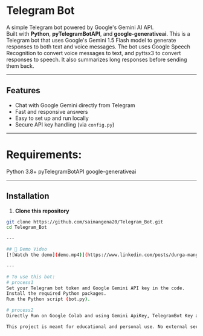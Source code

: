 # Telegram Bot

A simple Telegram bot powered by Google's Gemini AI API.  
Built with **Python**, **pyTelegramBotAPI**, and **google-generativeai**.
This is a Telegram bot that uses Google's Gemini 1.5 Flash model to generate responses to both text and voice messages. The bot uses Google Speech Recognition to convert voice messages to text, and pyttsx3 to convert responses to speech. It also summarizes long responses before sending them back.

---

## Features
- Chat with Google Gemini directly from Telegram
- Fast and responsive answers
- Easy to set up and run locally
- Secure API key handling (via `config.py`)

---

# Requirements:
Python 3.8+
pyTelegramBotAPI
google-generativeai

---

##  Installation

1. **Clone this repository**
```bash
git clone https://github.com/saimangena20/Telegram_Bot.git
cd Telegram_Bot

---

## 🎥 Demo Video
[![Watch the demo](demo.mp4)](https://www.linkedin.com/posts/durga-mangena1_telegrambot-botdevelopment-automationtools-activity-7342071315308212224-1O0s?utm_source=share&utm_medium=member_desktop&rcm=ACoAAEg4pF4B72wHASnP0GCGt_PrOKP-0--az-g)

---

# To use this bot:
# process1
Set your Telegram bot token and Google Gemini API key in the code.
Install the required Python packages.
Run the Python script (bot.py).

# process2
Directly Run on Google Colab and using Gemini ApiKey, TelegramBot Key and requirements

This project is meant for educational and personal use. No external services are billed directly from this script.
